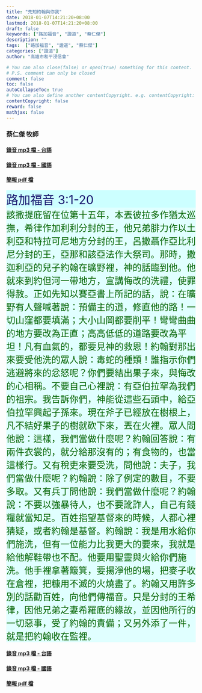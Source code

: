 ```yaml
---
title: "先知約翰與你我"
date: 2018-01-07T14:21:20+08:00
lastmod: 2018-01-07T14:21:20+08:00
draft: false
keywords: ["路加福音", "證道", "蔡仁傑"]
description: ""
tags:  ["路加福音", "證道", "蔡仁傑"]
categories: ["證道"]
author: "高雄市和平浸信會"

# You can also close(false) or open(true) something for this content.
# P.S. comment can only be closed
comment: false
toc: false
autoCollapseToc: true
# You can also define another contentCopyright. e.g. contentCopyright: "This is another copyright."
contentCopyright: false
reward: false
mathjax: false
---
```


### 蔡仁傑 牧師

#### [錄音 mp3 檔 - 台語](/mp3-s/s20180107t.mp3 "先知約翰與你我 - 台語")

#### [錄音 mp3 檔 - 國語](/mp3-s/s20180107c.mp3 "先知約翰與你我 - 國語")

#### [簡報 pdf 檔](/pdf-s/s20180107.pdf "先知約翰與你我")

<div style="background-color:#CCFFFF"><font size="6", color="#191970">
路加福音 3:1-20
</font>
</div>

<div style="background-color:#E0FFFF"><font size="5", color="#006400">
該撒提庇留在位第十五年，本丟彼拉多作猶太巡撫，希律作加利利分封的王，他兄弟腓力作以土利亞和特拉可尼地方分封的王，呂撒聶作亞比利尼分封的王，亞那和該亞法作大祭司。那時，撒迦利亞的兒子約翰在曠野裡，神的話臨到他。他就來到約但河一帶地方，宣講悔改的洗禮，使罪得赦。正如先知以賽亞書上所記的話，說：在曠野有人聲喊著說：預備主的道，修直他的路！一切山窪都要填滿；大小山岡都要削平！彎彎曲曲的地方要改為正直；高高低低的道路要改為平坦！凡有血氣的，都要見神的救恩！約翰對那出來要受他洗的眾人說：毒蛇的種類！誰指示你們逃避將來的忿怒呢？你們要結出果子來，與悔改的心相稱。不要自己心裡說：有亞伯拉罕為我們的祖宗。我告訴你們，神能從這些石頭中，給亞伯拉罕興起子孫來。現在斧子已經放在樹根上，凡不結好果子的樹就砍下來，丟在火裡。眾人問他說：這樣，我們當做什麼呢？約翰回答說：有兩件衣裳的，就分給那沒有的；有食物的，也當這樣行。又有稅吏來要受洗，問他說：夫子，我們當做什麼呢？約翰說：除了例定的數目，不要多取。又有兵丁問他說：我們當做什麼呢？約翰說：不要以強暴待人，也不要訛詐人，自己有錢糧就當知足。百姓指望基督來的時候，人都心裡猜疑，或者約翰是基督。約翰說：我是用水給你們施洗，但有一位能力比我更大的要來，我就是給他解鞋帶也不配。他要用聖靈與火給你們施洗。他手裡拿著簸箕，要揚淨他的場，把麥子收在倉裡，把糠用不滅的火燒盡了。約翰又用許多別的話勸百姓，向他們傳福音。只是分封的王希律，因他兄弟之妻希羅底的緣故，並因他所行的一切惡事，受了約翰的責備；又另外添了一件，就是把約翰收在監裡。
</font>
</div>

#### [錄音 mp3 檔 - 台語](/mp3-s/s20180107t.mp3 "先知約翰與你我 - 台語")

#### [錄音 mp3 檔 - 國語](/mp3-s/s20180107c.mp3 "先知約翰與你我 - 國語")

#### [簡報 pdf 檔](/pdf-s/s20180107.pdf "先知約翰與你我")